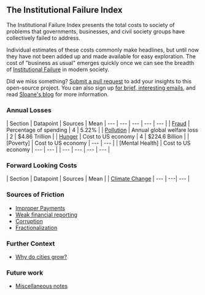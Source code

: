 ## The Institutional Failure Index

The Institutional Failure Index presents the total costs to society of problems that governments, businesses, and civil society groups have collectively failed to address.  

Individual estimates of these costs commonly make headlines, but until now they have not been added up and made available for easy exploration. The cost of "business as usual" emerges quickly once we can see the breadth of [Institutional Failure](institutionalfailure.md) in modern society. 

Did we miss something? [Submit a pull request](https://github.com/srvo/failure/pulls) to add your insights to this open-source project. You can also sign up [for brief, interesting emails](http://eepurl.com/c-hM25), and read [Sloane's blog](http://srvo.org/) for more information. 

### Annual Losses

| Section | Datapoint | Sources | Mean 
| --- | --- | --- | --- | --- |
| [Fraud](fraud.md) | Percentage of spending | 4 | 5.22% |
| [Pollution](pollution.md) | Annual global welfare loss | 2 | $4.86 Trillion |
| [Hunger](hunger.md) | Cost to US economy | 4 | $224.6 Billion |
| [Poverty] | Cost to US economy | --- | --- |
| [Mental Health] | Cost to US economy | --- | --- |
| --- | --- | --- | --- |

### Forward Looking Costs

| Section | Datapoint | Sources | Mean |
| [Climate Change](climate.md) | --- | ---| --- |

### Sources of Friction

* [Improper Payments](improper.md)
* [Weak financial reporting](reporting.md)
* [Corruption](corruption.md)
* [Fractionalization](fractionalization.md)

### Further Context 

* [Why do cities grow?](growth.md)

### Future work

* [Miscellaneous notes](misc.md)

